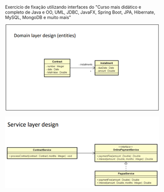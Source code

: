 Exercicío de fixação utilizando interfaces do "Curso mais didático e completo de Java e OO, UML, JDBC, JavaFX, Spring Boot, JPA, Hibernate, MySQL, MongoDB e muito mais"

![alt text](image.png)

![alt text](image-1.png)
